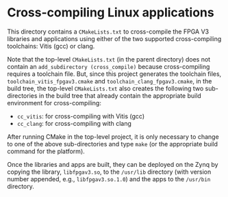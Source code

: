 # Cross-compiling Linux applications

This directory contains a `CMakeLists.txt` to cross-compile the FPGA V3 libraries and applications using either of
the two supported cross-compiling toolchains: Vitis (gcc) or clang.

Note that the top-level `CMakeLists.txt` (in the parent directory) does not contain an `add_subdirectory (cross_compile)`
because cross-compiling requires a toolchain file. But, since this project generates the toolchain files,
`toolchain_vitis_fpgav3.cmake` and `toolchain_clang_fpgav3.cmake`, in the build tree, the top-level `CMakeLists.txt`
also creates the following two sub-directories in the build tree that already contain the appropriate build environment
for cross-compiling:

* `cc_vitis`:  for cross-compiling with Vitis (gcc)
* `cc_clang`:  for cross-compiling with clang

After running CMake in the top-level project, it is only necessary to change to one of the above sub-directories
and type `make` (or the appropriate build command for the platform).

Once the libraries and apps are built, they can be deployed on the Zynq by copying the library, `libfpgav3.so`,
to the `/usr/lib` directory (with version number appended, e.g., `libfpgav3.so.1.0`) and the apps to
the `/usr/bin` directory.
